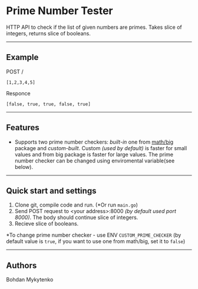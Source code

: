 # Prime Number Tester
HTTP API to check if the list of given numbers are primes. Takes slice of integers, returns slice of booleans.

---

## Example

POST /

`[1,2,3,4,5]`


Responce

`[false, true, true, false, true]`

---
## Features
- Supports two prime number checkers: *built-in* one from [math/big](https://pkg.go.dev/math/big) package and *custom-built*. Custom *(used by default)* is faster for small values and from big package is faster for large values. The prime number checker can be changed using enviromental variable(see below).

---
## Quick start and settings
1. Clone git, compile code and run. (*Or run `main.go`)
2. Send POST request to \<your address\>:8000 *(by default used port 8000)*. The body should continue slice of integers.
3. Recieve slice of booleans.

*To change prime number checker - use ENV `CUSTOM_PRIME_CHECKER` (by default value is `true`, if you want to use one from math/big, set it to `false`)

---
## Authors

Bohdan Mykytenko